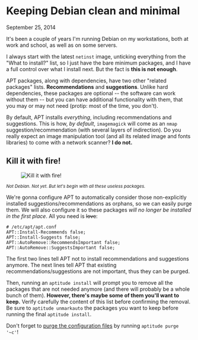 # Keeping Debian clean and minimal
September 25, 2014

It's been a couple of years I'm running Debian on my workstations, both
at work and school, as well as on some servers.

I always start with the latest `netinst` image, unticking everything
from the "What to install?" list, so I just have the bare minimum
packages, and I have a full control over what I install next. But the
fact is **this is not enough**.

APT packages, along with dependencies, have two other "related packages"
lists. **Recommendations** and **suggestions**. Unlike hard
dependencies, these packages are optional -- the software can work
without them -- but you can have additional functionality with them,
that you may or may not need (protip: most of the time, you don't).

By default, APT installs *everything*, including recommendations
and suggestions. This is how, *by default*, `imagemagick` will come as
an `nmap` suggestion/recommendation (with several layers of
indirection). Do you really expect an image manipulation tool (and all
its related image and fonts libraries) to come with a network scanner?
**I do not.**

## Kill it with fire!

<figure class="left">
  <object data="https://i1.kym-cdn.com/photos/images/newsfeed/000/337/603/43f.gif" type="image/gif">
    <object data="https://gifsec.com/wp-content/uploads/GIF/2014/03/GIF-Kill-it-with-fire.gif" type="image/gif">
      <img alt="Kill it with fire!" src="https://val.codejam.info/public/gif/kill-it-with-fire.gif">
    </object>
  </object>
</figure>

<small>*Not Debian. Not yet. But let's begin with all these useless
packages.*</small>

We're gonna configure APT to automatically consider those
non-explicitly installed suggestions/recommendations as orphans, so we
can easily purge them. We will also configure it so these packages
*will no longer be installed in the first place*. All you need is
<del>love</del>:

```
# /etc/apt/apt.conf
APT::Install-Recommends false;
APT::Install-Suggests false;
APT::AutoRemove::RecommendsImportant false;
APT::AutoRemove::SuggestsImportant false;
```

The first two lines tell APT not to install recommendations and
suggestions anymore. The next lines tell APT that existing
recommendations/suggestions are not important, thus they can be purged.

Then, running an `aptitude install` will prompt you to remove all the
packages that are not needed anymore (and there will probably be a whole
bunch of them). **However, there's maybe some of them you'll want to
keep.** Verify carefully the content of this list before confirming the
removal. Be sure to `aptitude unmarkauto` the packages you want to keep
before running the final `aptitude install`.

Don't forget to [purge the configuration files][purge] by running
`aptitude purge '~c'`!

[purge]: ../../2014/10/debian-recursive-purge.md
